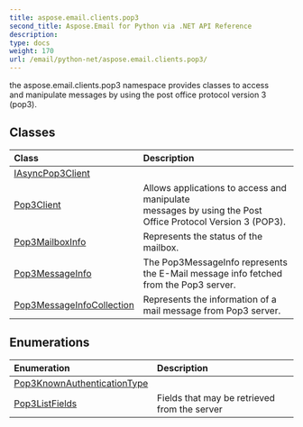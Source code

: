 ```yaml
---
title: aspose.email.clients.pop3
second_title: Aspose.Email for Python via .NET API Reference
description: 
type: docs
weight: 170
url: /email/python-net/aspose.email.clients.pop3/
---
```



the aspose.email.clients.pop3 namespace provides classes to access<br/>            and manipulate messages by using the post office protocol version 3 (pop3).

## Classes
| Class | Description |
| :- | :- |
|[IAsyncPop3Client](/email/python-net/aspose.email.clients.pop3/iasyncpop3client/)||
|[Pop3Client](/email/python-net/aspose.email.clients.pop3/pop3client/)|Allows applications to access and manipulate <br/>            messages by using the Post Office Protocol Version 3 (POP3).|
|[Pop3MailboxInfo](/email/python-net/aspose.email.clients.pop3/pop3mailboxinfo/)|Represents the status of the mailbox.|
|[Pop3MessageInfo](/email/python-net/aspose.email.clients.pop3/pop3messageinfo/)|The Pop3MessageInfo represents the E-Mail message info fetched from the Pop3 server.|
|[Pop3MessageInfoCollection](/email/python-net/aspose.email.clients.pop3/pop3messageinfocollection/)|Represents the information of a mail message from Pop3 server.|
## Enumerations
| Enumeration | Description |
| :- | :- |
|[Pop3KnownAuthenticationType](/email/python-net/aspose.email.clients.pop3/pop3knownauthenticationtype/)||
|[Pop3ListFields](/email/python-net/aspose.email.clients.pop3/pop3listfields/)|Fields that may be retrieved from the server|
